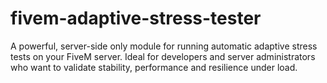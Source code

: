 # fivem-adaptive-stress-tester
A powerful, server-side only module for running automatic adaptive stress tests on your FiveM server. Ideal for developers and server administrators who want to validate stability, performance and resilience under load.

